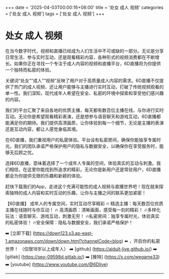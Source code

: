 +++
date = '2025-04-03T00:00:16+08:00'
title = '处女 成人 视频'
categories = ['处女 成人 视频']
tags = ['处女 成人 视频']
+++

# 处女 成人 视频

在当今数字时代，视频和直播已经成为人们生活中不可或缺的一部分。无论是分享日常生活、参与实时互动，还是观看精彩内容，各种形式的视频消费都在不断增长。如果你正在寻找一个专注于成人内容的视频和直播平台，6D直播将为你提供一个独特而私密的体验。

关键词“处女”“成人”“视频”反映了用户对于高质量成人内容的需求。6D直播不仅提供了热门的成人视频，还让用户能够与主播进行实时互动，打破了传统视频观看的单一性。我们深知，现代成年人希望在安全、私密的环境中探索和享受他们感兴趣的内容。

我们的平台汇聚了来自各地的优质主播，每天都有数百位主播在线，与你进行实时互动。无论你是希望观看精彩表演，还是想参与语音聊天和游戏互动，6D直播都能满足你的期待。我们提供高清画质，让你体验到每一个细节，无论是主播的表演还是互动内容，都让人感觉身临其境。

在6D直播，我们重视用户的私密体验。平台设有私密房间，确保你能独享专属时光。我们的团队承诺严格保护用户的隐私与数据安全，以确保你在享受服务时，能够无后顾之忧。

选择6D直播，意味着选择了一个成年人专属的空间，体验真实的互动与刺激。我们相信，在这里你能找到所追求的精彩。无论你是新用户还是常驻用户，6D直播都会为你提供无限的乐趣和新颖的体验。

赶快下载我们的App，走进这个充满可能性的成人视频与直播世界吧！现在就来探索独特的成人内容和实时互动的乐趣，让你与主播之间的联系更加紧密！

【6D直播】
成年人的专属空间，实时互动尽享精彩
🔥 精选主播：每天数百位优质主播在线随时与你互动！
🔥 高清画质：清晰画面，感受每一刻的精彩！
🔥多样化玩法：语音聊天、游戏互动，刺激无穷！
🔥私密房间：独享专属时光，体验真实的私密体验！
🔥安全保障：隐私与数据安全，我们承诺严格保护！

➡️ [立即下载] (https://down123.s3.ap-east-1.amazonaws.com/down/down.html?channelCode=blog) ⬅️ ，开启你的私密世界！
（仅限18岁以上成年人）
➡️ [github] (https://aldult-live.github.io/)
➡️ [gitlab] (https://seo-09598d.gitlab.io/)
➡️ [推特] (https://x.com/wegame33)
➡️ [youtube] (https://www.youtube.com/@6Dlive)

---
